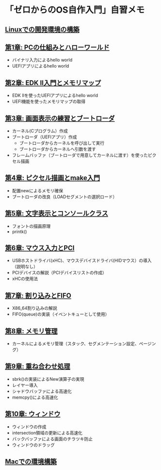 # 「ゼロからのOS自作入門」自習メモ

## [Linuxでの開発環境の構築](day00.md)

## [第1章: PCの仕組みとハローワールド](day01.md)

- バイナリ入力によるhello world
- UEFIアプリによるhello world

## [第2章: EDK II入門とメモリマップ](day02.md)

- EDK IIを使ったUEFIアプリによるhello world
- UEFI機能を使ったメモリマップの取得

## [第3章: 画面表示の練習とブートローダ](day03.md)

- カーネル(Cプログラム）作成
- ブートローダ（UEFIアプリ）作成
  - ブートローダからカーネルを呼び出して実行
  - ブートローダからカーネルへ引数を渡す
- フレームバッファ（ブートローダで用意してカーネルに渡す）を使ったピクセル描画

## [第4章: ピクセル描画とmake入門](day04.md)

- 配置newによるメモリ確保
- ブートローダの改良（LOADセグメントの選択ロード）

## [第5章: 文字表示とコンソールクラス](day05.md)

- フォントの描画原理
- printk()

## [第6章: マウス入力とPCI](day06.md)

- USBホストドライバ(xHC)、マウスデバイスドライバ(HIDマウス）の導入（説明なし）
- PCIデバイスの解説（PCIデバイスリストの作成）
- xHCの使用法

## [第7章: 割り込みとFIFO](day07.md)

- X86_64割り込みの解説
- FIFO(queue)の実装（イベントキューとして使用）

## [第8章: メモリ管理](day08.md)

- カーネルによるメモリ管理（スタック、セグメンテーション設定、ページング）

## [第9章: 重ね合わせ処理](day09.md)

- sbrk()の実装によるNew演算子の実現
- レイヤー導入
- シャドウバッファによる高速化
- memcpy()による高速化

## [第10章: ウィンドウ](day10.md)

- ウィンドウの作成
- intersection領域の更新による高速化
- バックバッファによる画面のチラツキ防止
- ウィンドウのドラッグ

## [Macでの環境構築](mac.md)

